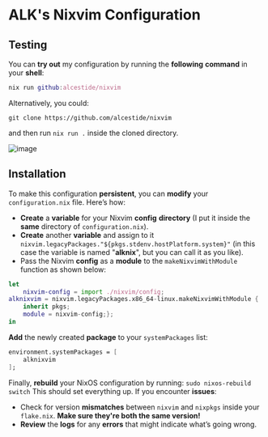 # ALK's Nixvim Configuration
## Testing

You can **try out** my configuration by running the **following** **command** in your **shell**:
```nix
nix run github:alcestide/nixvim
```
Alternatively, you could:
```
git clone https://github.com/alcestide/nixvim
``` 
and then run `nix run .` inside the cloned directory.

![image](https://github.com/user-attachments/assets/44ff2d6c-664c-4942-9216-7c4400f2c7a5)

## Installation

To make this configuration **persistent**, you can **modify** your `configuration.nix` file. Here’s how:

- **Create** a **variable** for your Nixvim **config** **directory** (I put it inside the **same** directory of `configuration.nix`).
- **Create** another **variable** and assign to it `nixvim.legacyPackages."${pkgs.stdenv.hostPlatform.system}"` (in this case the variable is named "**alknix**", but you can call it as you like).
- Pass the Nixvim **config** as a **module** to the `makeNixvimWithModule` function as shown below:
```nix
let
	nixvim-config = import ./nixvim/config;
alknixvim = nixvim.legacyPackages.x86_64-linux.makeNixvimWithModule {
	inherit pkgs;
	module = nixvim-config;};
in
```
**Add** the newly created **package** to your `systemPackages` list:

```nix
environment.systemPackages = [
    alknixvim
];
```

Finally, **rebuild** your NixOS configuration by running:
`sudo nixos-rebuild switch`
This should set everything up.
If you encounter **issues**:

- Check for version **mismatches** between `nixvim` and `nixpkgs` inside your `flake.nix`. **Make sure they're both the same version!**
- **Review** the **logs** for any **errors** that might indicate what’s going wrong.
